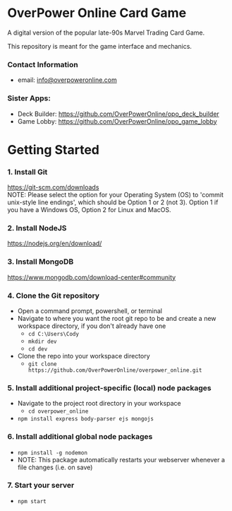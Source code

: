 # OverPower Online Card Game
A digital version of the popular late-90s Marvel Trading Card Game.  
  
This repository is meant for the game interface and mechanics.

### Contact Information
- email:         info@overpoweronline.com

### Sister Apps:
- Deck Builder:  https://github.com/OverPowerOnline/opo_deck_builder
- Game Lobby:    https://github.com/OverPowerOnline/opo_game_lobby

# Getting Started
### 1. Install Git
https://git-scm.com/downloads  
NOTE: Please select the option for your Operating System (OS) to 'commit unix-style line endings', which should be Option 1 or 2 (not 3). Option 1 if you have a Windows OS, Option 2 for Linux and MacOS.
### 2. Install NodeJS
https://nodejs.org/en/download/
### 3. Install MongoDB
https://www.mongodb.com/download-center#community
### 4. Clone the Git repository
- Open a command prompt, powershell, or terminal 
- Navigate to where you want the root git repo to be and create a new workspace directory, if you don't already have one
    - `cd C:\Users\Cody`
    - `mkdir dev` 
    - `cd dev`
- Clone the repo into your workspace directory
    - `git clone https://github.com/OverPowerOnline/overpower_online.git`
### 5. Install additional project-specific (local) node packages
- Navigate to the project root directory in your workspace
    - `cd overpower_online`
- `npm install express body-parser ejs mongojs`
### 6. Install additional global node packages
- `npm install -g nodemon`
- NOTE: This package automatically restarts your webserver whenever a file changes (i.e. on save)
### 7. Start your server
- `npm start`
